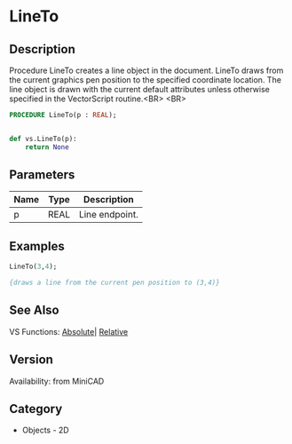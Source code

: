 # LineTo

## Description
Procedure LineTo creates a line object in the document. LineTo draws from the current graphics pen position to the specified coordinate location. The line object is drawn with the current default attributes unless otherwise specified in the VectorScript routine.&lt;BR&gt;
&lt;BR&gt;


```pascal
PROCEDURE LineTo(p : REAL);
```

```python

def vs.LineTo(p):
    return None
```

## Parameters
|Name|Type|Description|
|---|---|---|
|p|REAL|Line endpoint.|

## Examples
```pascal
LineTo(3,4);

{draws a line from the current pen position to (3,4)}


```

## See Also
VS Functions:
[Absolute](Absolute.md)| [Relative](Relative.md)

## Version
Availability: from MiniCAD
## Category
* Objects - 2D

